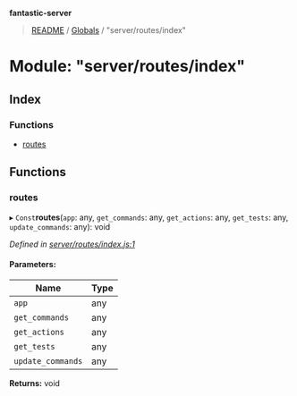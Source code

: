 **fantastic-server**

> [README](../README.md) / [Globals](../globals.md) / "server/routes/index"

# Module: "server/routes/index"

## Index

### Functions

* [routes](_server_routes_index_.md#routes)

## Functions

### routes

▸ `Const`**routes**(`app`: any, `get_commands`: any, `get_actions`: any, `get_tests`: any, `update_commands`: any): void

*Defined in [server/routes/index.js:1](https://github.com/besimorhino/project-fantastic/blob/a9b4b41/server/routes/index.js#L1)*

#### Parameters:

Name | Type |
------ | ------ |
`app` | any |
`get_commands` | any |
`get_actions` | any |
`get_tests` | any |
`update_commands` | any |

**Returns:** void
